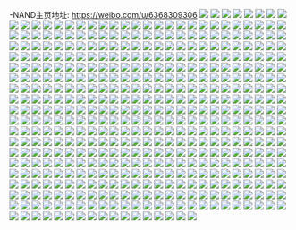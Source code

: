 -NAND主页地址: https://weibo.com/u/6368309306 
![](https://wx4.sinaimg.cn/mw2000/006WYMaegy1h8nb764690j30u01904bf.jpg) 
![](https://wx4.sinaimg.cn/mw2000/006WYMaegy1h8nb8jvizmj30u01jb12k.jpg) 
![](https://wx4.sinaimg.cn/mw2000/006WYMaegy1h6p5mg6416j316o1kwaoi.jpg) 
![](https://wx4.sinaimg.cn/mw2000/006WYMaegy1h5tg1kv1jlj30re0redpl.jpg) 
![](https://wx4.sinaimg.cn/mw2000/006WYMaegy1h422s26afhj320z31he81.jpg) 
![](https://wx4.sinaimg.cn/mw2000/006WYMaegy1h422s5nrx3j322g33o7wi.jpg) 
![](https://wx4.sinaimg.cn/mw2000/006WYMaegy1h422s6pwlhj31zp2zkkjl.jpg) 
![](https://wx4.sinaimg.cn/mw2000/006WYMaegy1h422s2v795j31kh2crx52.jpg) 
![](https://wx4.sinaimg.cn/mw2000/006WYMaegy1h3ro48kby0j30u0140th5.jpg) 
![](https://wx4.sinaimg.cn/mw2000/006WYMaegy1h3ro480cblj30u0140k2j.jpg) 
![](https://wx4.sinaimg.cn/mw2000/006WYMaely1h3pn4yqvqzj32c0340b2c.jpg) 
![](https://wx4.sinaimg.cn/mw2000/006WYMaegy1h3ib7lscskj3340340qv6.jpg) 
![](https://wx4.sinaimg.cn/mw2000/006WYMaegy1h34mfbdtuej31kw16owqh.jpg) 
![](https://wx4.sinaimg.cn/mw2000/006WYMaegy1h34mdvh4ewj32c0340kjn.jpg) 
![](https://wx4.sinaimg.cn/mw2000/006WYMaely1h338lmg98gj32c0340b2a.jpg) 
![](https://wx4.sinaimg.cn/mw2000/006WYMaely1h3390tk16ej33402c04qt.jpg) 
![](https://wx4.sinaimg.cn/mw2000/006WYMaely1h3393y8ivqj32ds1sc1kz.jpg) 
![](https://wx4.sinaimg.cn/mw2000/006WYMaely1h3390wv961j32ye27t1l0.jpg) 
![](https://wx4.sinaimg.cn/mw2000/006WYMaely1h32d4uzp1nj31fr1x0b27.jpg) 
![](https://wx4.sinaimg.cn/mw2000/006WYMaely1h2qvacr05jj323u35s4qq.jpg) 
![](https://wx4.sinaimg.cn/mw2000/006WYMaely1h2qvaf5xcyj32dc35su0x.jpg) 
![](https://wx4.sinaimg.cn/mw2000/006WYMaely1h2qva8zmprj323u35su0z.jpg) 
![](https://wx4.sinaimg.cn/mw2000/006WYMaely1h2qvagxo50j31s035sb29.jpg) 
![](https://wx4.sinaimg.cn/mw2000/006WYMaely1h2qvajck9fj335s1s0kjl.jpg) 
![](https://wx4.sinaimg.cn/mw2000/006WYMaely1h2qvakyugfj31s035se81.jpg) 
![](https://wx4.sinaimg.cn/mw2000/006WYMaely1h2okn4jtnaj30u0140gqt.jpg) 
![](https://wx4.sinaimg.cn/mw2000/006WYMaely1h26s6520naj31kw2dc7wh.jpg) 
![](https://wx4.sinaimg.cn/mw2000/006WYMaely1h26s6bsdhxj31kw2dchdt.jpg) 
![](https://wx4.sinaimg.cn/mw2000/006WYMaely1h26s644g38j31kw2dcb29.jpg) 
![](https://wx4.sinaimg.cn/mw2000/006WYMaely1h26s62tjtgj31kw2dc4qp.jpg) 
![](https://wx4.sinaimg.cn/mw2000/006WYMaely1h26s67230bj32dc35s7wi.jpg) 
![](https://wx4.sinaimg.cn/mw2000/006WYMaely1h26s65jm0oj31kw2dc1kx.jpg) 
![](https://wx4.sinaimg.cn/mw2000/006WYMaely1h26s69goawj31ku2d97wh.jpg) 
![](https://wx4.sinaimg.cn/mw2000/006WYMaely1h26s6aqlaaj31kw2dcb29.jpg) 
![](https://wx4.sinaimg.cn/mw2000/006WYMaely1h26s68j1mij31ku2d94qp.jpg) 
![](https://wx4.sinaimg.cn/mw2000/006WYMaely1h1zox9ahh1j32c033yqv7.jpg) 
![](https://wx4.sinaimg.cn/mw2000/006WYMaely1h1zoxhhyfwj32dc1kw4qq.jpg) 
![](https://wx4.sinaimg.cn/mw2000/006WYMaely1h1zoxel2ctj32dc1kw7wi.jpg) 
![](https://wx4.sinaimg.cn/mw2000/006WYMaely1h1zoxb1rv2j32c033ynpf.jpg) 
![](https://wx4.sinaimg.cn/mw2000/006WYMaely1h1zoxfx47fj31kw2dc7wi.jpg) 
![](https://wx4.sinaimg.cn/mw2000/006WYMaely1h1zox777l1j32c033y1l0.jpg) 
![](https://wx4.sinaimg.cn/mw2000/006WYMaely1h1zoxd0ibtj32c033yqv7.jpg) 
![](https://wx4.sinaimg.cn/mw2000/006WYMaely1h1zoxj27szj32dc1kw4qq.jpg) 
![](https://wx4.sinaimg.cn/mw2000/006WYMaely1h1zoxkwufxj32c033yx6r.jpg) 
![](https://wx4.sinaimg.cn/mw2000/006WYMaely1h1xu6lk0tvj32c01r0x6p.jpg) 
![](https://wx4.sinaimg.cn/mw2000/006WYMaely1h1xu6m8zl8j31zw1zwtu3.jpg) 
![](https://wx4.sinaimg.cn/mw2000/006WYMaely1h1wgy9t1bfj33405xukjp.jpg) 
![](https://wx4.sinaimg.cn/mw2000/006WYMaely1h1wgycdhwqj33402c04qr.jpg) 
![](https://wx4.sinaimg.cn/mw2000/006WYMaely1h1wgy6xhe7j34mo84ub2f.jpg) 
![](https://wx4.sinaimg.cn/mw2000/006WYMaely1h1tg5u9qrcj33402c0hdt.jpg) 
![](https://wx4.sinaimg.cn/mw2000/006WYMaely1h1pk9uzqkxj30u0140dyi.jpg) 
![](https://wx4.sinaimg.cn/mw2000/006WYMaely1h1pjx2z8a5j323u35snpf.jpg) 
![](https://wx4.sinaimg.cn/mw2000/006WYMaely1h1pkcpv9u8j335s47o1kz.jpg) 
![](https://wx4.sinaimg.cn/mw2000/006WYMaely1h1pjx7id5ej30sg2dc1kx.jpg) 
![](https://wx4.sinaimg.cn/mw2000/006WYMaely1h1pjwwhx59j323u35skjm.jpg) 
![](https://wx4.sinaimg.cn/mw2000/006WYMaely1h1pjx6msosj30sg2dc7wh.jpg) 
![](https://wx4.sinaimg.cn/mw2000/006WYMaely1h1pkm9ovxuj30sg2dcqv5.jpg) 
![](https://wx4.sinaimg.cn/mw2000/006WYMaely1h1pjx5jdexj32dc35sqv6.jpg) 
![](https://wx4.sinaimg.cn/mw2000/006WYMaely1h1pkbvqfmnj323u6bkb2c.jpg) 
![](https://wx4.sinaimg.cn/mw2000/006WYMaely1h1pjwuouypj30sg2dcb29.jpg) 
![](https://wx4.sinaimg.cn/mw2000/006WYMaely1h1pjx3tg85j314a0sgh2l.jpg) 
![](https://wx4.sinaimg.cn/mw2000/006WYMaely1h1pko4tmssj337k6yc1l3.jpg) 
![](https://wx4.sinaimg.cn/mw2000/006WYMaely1h1pkhl5e67j323u35sqv7.jpg) 
![](https://wx4.sinaimg.cn/mw2000/006WYMaely1h1pkea79x6j323u35su0y.jpg) 
![](https://wx4.sinaimg.cn/mw2000/006WYMaely1h1pkip3sybj32to8gzkjo.jpg) 
![](https://wx4.sinaimg.cn/mw2000/006WYMaely1h1itbmlsn5j320v20v1kx.jpg) 
![](https://wx4.sinaimg.cn/mw2000/006WYMaely1h1itblob2ej32c02c07wi.jpg) 
![](https://wx4.sinaimg.cn/mw2000/006WYMaely1h1hl1c04dpj32dc35sb2c.jpg) 
![](https://wx4.sinaimg.cn/mw2000/006WYMaely1h1hl0ez4fmj32dc35s4qs.jpg) 
![](https://wx4.sinaimg.cn/mw2000/006WYMaely1h1hkzju2xdj32dc35shdw.jpg) 
![](https://wx4.sinaimg.cn/mw2000/006WYMaely1h1hl28lxyij31kw16odxp.jpg) 
![](https://wx4.sinaimg.cn/mw2000/006WYMaely1h1hkztc0naj32dc35shdu.jpg) 
![](https://wx4.sinaimg.cn/mw2000/006WYMaely1h1hl3a9obgj32dc1kwni1.jpg) 
![](https://wx4.sinaimg.cn/mw2000/006WYMaely1h1d1sho8e2j30n013en21.jpg) 
![](https://wx4.sinaimg.cn/mw2000/006WYMaely1h1aj0g7l23j31u92re1ky.jpg) 
![](https://wx4.sinaimg.cn/mw2000/006WYMaely1h1aj10xl0pj31vn2tgx6q.jpg) 
![](https://wx4.sinaimg.cn/mw2000/006WYMaely1h1aj74c79vj311x1kwx1x.jpg) 
![](https://wx4.sinaimg.cn/mw2000/006WYMaely1h1aj0nl8poj311x1kwasl.jpg) 
![](https://wx4.sinaimg.cn/mw2000/006WYMaely1h1ahj4m6c4j32o03k0x6u.jpg) 
![](https://wx4.sinaimg.cn/mw2000/006WYMaely1h1ahj8vguxj33402c0b2c.jpg) 
![](https://wx4.sinaimg.cn/mw2000/006WYMaely1h1ahj7ol9ej32c0340qv8.jpg) 
![](https://wx4.sinaimg.cn/mw2000/006WYMaely1h1ahj6e31sj32c0340e84.jpg) 
![](https://wx4.sinaimg.cn/mw2000/006WYMaely1h182lr209vj31uu2s9qv6.jpg) 
![](https://wx4.sinaimg.cn/mw2000/006WYMaely1h182k4em7vj31vf2t4kjm.jpg) 
![](https://wx4.sinaimg.cn/mw2000/006WYMaely1h182m4fax4j31w42u6qv6.jpg) 
![](https://wx4.sinaimg.cn/mw2000/006WYMaely1h182je7jksj31w62u9npe.jpg) 
![](https://wx4.sinaimg.cn/mw2000/006WYMaely1h182ioq0swj31u92rdhdt.jpg) 
![](https://wx4.sinaimg.cn/mw2000/006WYMaely1h182j229zmj31vf2t4u0y.jpg) 
![](https://wx4.sinaimg.cn/mw2000/006WYMaely1h182ldi1zpj31v62sr7wj.jpg) 
![](https://wx4.sinaimg.cn/mw2000/006WYMaely1h182ht1aspj31ur2s47wj.jpg) 
![](https://wx4.sinaimg.cn/mw2000/006WYMaely1h182hepctgj31sd2okqv6.jpg) 
![](https://wx4.sinaimg.cn/mw2000/006WYMaely1h182jt7e5xj31tz2qy1kz.jpg) 
![](https://wx4.sinaimg.cn/mw2000/006WYMaely1h182h1iv80j31us2s7kjm.jpg) 
![](https://wx4.sinaimg.cn/mw2000/006WYMaely1h182ik7qunj31v12sjkjn.jpg) 
![](https://wx4.sinaimg.cn/mw2000/006WYMaely1h182hvi5s1j31rh2n8kjl.jpg) 
![](https://wx4.sinaimg.cn/mw2000/006WYMaely1h182i2eviej31v22skqv5.jpg) 
![](https://wx4.sinaimg.cn/mw2000/006WYMaely1h182i4qsa1j31uy2sfe81.jpg) 
![](https://wx4.sinaimg.cn/mw2000/006WYMaely1h13xhut3csj32dc1kw1ky.jpg) 
![](https://wx4.sinaimg.cn/mw2000/006WYMaely1h13xgr7xwdj31kw2dc7wi.jpg) 
![](https://wx4.sinaimg.cn/mw2000/006WYMaely1h13xgoasgsj32dc35su0y.jpg) 
![](https://wx4.sinaimg.cn/mw2000/006WYMaely1h13xglvsuij32dc35s4qr.jpg) 
![](https://wx4.sinaimg.cn/mw2000/006WYMaely1h115vw3q0kj32c0340hdv.jpg) 
![](https://wx4.sinaimg.cn/mw2000/006WYMaely1h115lmldb2j32t423ux6p.jpg) 
![](https://wx4.sinaimg.cn/mw2000/006WYMaely1h115vzwewbj32c0340npg.jpg) 
![](https://wx4.sinaimg.cn/mw2000/006WYMaely1h1177rvxk5j31s035p4qq.jpg) 
![](https://wx4.sinaimg.cn/mw2000/006WYMaely1h116eob11ej31s035qnpe.jpg) 
![](https://wx4.sinaimg.cn/mw2000/006WYMaely1h115ljsrorj31s035se82.jpg) 
![](https://wx4.sinaimg.cn/mw2000/006WYMaely1h116842scgj32dc35se84.jpg) 
![](https://wx4.sinaimg.cn/mw2000/006WYMaely1h116sci2z3j32t423ukjl.jpg) 
![](https://wx4.sinaimg.cn/mw2000/006WYMaely1h1167xn2z4j32dc35s7wi.jpg) 
![](https://wx4.sinaimg.cn/mw2000/006WYMaely1h1167t9v0jj335s23u4qq.jpg) 
![](https://wx4.sinaimg.cn/mw2000/006WYMaely1h0z5qjgqf7j30u0140ap9.jpg) 
![](https://wx4.sinaimg.cn/mw2000/006WYMaely1h0z5qiax0uj31400u0gzx.jpg) 
![](https://wx4.sinaimg.cn/mw2000/006WYMaely1h0rzpfn99ej318v1vahdt.jpg) 
![](https://wx4.sinaimg.cn/mw2000/006WYMaely1h0rzpau2ctj31kw2dce82.jpg) 
![](https://wx4.sinaimg.cn/mw2000/006WYMaely1h0rzpjqos0j31k02c0b2a.jpg) 
![](https://wx4.sinaimg.cn/mw2000/006WYMaely1h0rzotfwu2j31kw2dcb29.jpg) 
![](https://wx4.sinaimg.cn/mw2000/006WYMaely1h0s09q5k8uj30p00v9gu4.jpg) 
![](https://wx4.sinaimg.cn/mw2000/006WYMaely1h0rzoi0m5oj31kw2dcnpe.jpg) 
![](https://wx4.sinaimg.cn/mw2000/006WYMaely1h0rzp7x3icj31ku2d9b2a.jpg) 
![](https://wx4.sinaimg.cn/mw2000/006WYMaely1h0rzpmg87rj31k02c0hdu.jpg) 
![](https://wx4.sinaimg.cn/mw2000/006WYMaely1h0rzped5wej31kw2dchdu.jpg) 
![](https://wx4.sinaimg.cn/mw2000/006WYMaely1h0rzoqluxej31in29z7wj.jpg) 
![](https://wx4.sinaimg.cn/mw2000/006WYMaely1h0s1tfikanj32dc1kwnpe.jpg) 
![](https://wx4.sinaimg.cn/mw2000/006WYMaely1h0s1vtks6lj31ho28ib2a.jpg) 
![](https://wx4.sinaimg.cn/mw2000/006WYMaely1h0rzoeahjuj31i729a7wi.jpg) 
![](https://wx4.sinaimg.cn/mw2000/006WYMaely1h0rzo8el6ej31951vqqv5.jpg) 
![](https://wx4.sinaimg.cn/mw2000/006WYMaely1h0rzp2b2t1j31k02c0hdu.jpg) 
![](https://wx4.sinaimg.cn/mw2000/006WYMaely1h0bse33eknj31bd1o6wwr.jpg) 
![](https://wx4.sinaimg.cn/mw2000/006WYMaely1h0bse4064pj31ap1nbtq7.jpg) 
![](https://wx4.sinaimg.cn/mw2000/006WYMaely1h0bse6hfz5j32c02c0kjm.jpg) 
![](https://wx4.sinaimg.cn/mw2000/006WYMaely1h0bse51ywxj319n1lzne3.jpg) 
![](https://wx4.sinaimg.cn/mw2000/006WYMaely1h08ldq8v83j31kw2dcb29.jpg) 
![](https://wx4.sinaimg.cn/mw2000/006WYMaely1h08ldnjgrpj31kw2dcb29.jpg) 
![](https://wx4.sinaimg.cn/mw2000/006WYMaely1h08ldwpj2hj31kw2dcb29.jpg) 
![](https://wx4.sinaimg.cn/mw2000/006WYMaely1h08ldky72qj31kw2dcb29.jpg) 
![](https://wx4.sinaimg.cn/mw2000/006WYMaely1h08ldz6u4vj32dc1kwkjl.jpg) 
![](https://wx4.sinaimg.cn/mw2000/006WYMaely1h08ldscyqfj31kw2dce81.jpg) 
![](https://wx4.sinaimg.cn/mw2000/006WYMaely1h08ldunn27j31kw2dcb29.jpg) 
![](https://wx4.sinaimg.cn/mw2000/006WYMaely1h08ldiphekj31kw2dcb29.jpg) 
![](https://wx4.sinaimg.cn/mw2000/006WYMaely1h08ldfqnqdj31kw2dcb29.jpg) 
![](https://wx4.sinaimg.cn/mw2000/006WYMaely1h00g9hct2pj31cp1sxe81.jpg) 
![](https://wx4.sinaimg.cn/mw2000/006WYMaely1h00g9ido0sj31jd21te81.jpg) 
![](https://wx4.sinaimg.cn/mw2000/006WYMaely1h00g9jhawfj31cu1t4e81.jpg) 
![](https://wx4.sinaimg.cn/mw2000/006WYMaely1gyukcfvoumj30yn0ynahk.jpg) 
![](https://wx4.sinaimg.cn/mw2000/006WYMaely1gyukcfh8yhj30yn0yn46y.jpg) 
![](https://wx4.sinaimg.cn/mw2000/006WYMaely1gyukf7bd0aj30yo0yo109.jpg) 
![](https://wx4.sinaimg.cn/mw2000/006WYMaely1gyukcgbxjrj30yo0yoqfd.jpg) 
![](https://wx4.sinaimg.cn/mw2000/006WYMaely1gyukf68su5j31dw1dwax8.jpg) 
![](https://wx4.sinaimg.cn/mw2000/006WYMaely1gyukcgs79lj30yn0yngvm.jpg) 
![](https://wx4.sinaimg.cn/mw2000/006WYMaely1gyukcirhj3j30xj0xjtgf.jpg) 
![](https://wx4.sinaimg.cn/mw2000/006WYMaely1gyukcj8ry0j30yn0yngtx.jpg) 
![](https://wx4.sinaimg.cn/mw2000/006WYMaely1gyukci5fujj31gs1gs18r.jpg) 
![](https://wx4.sinaimg.cn/mw2000/006WYMaely1gyukcew0arj30xw0ybgul.jpg) 
![](https://wx4.sinaimg.cn/mw2000/006WYMaely1gyukcktzm6j30yo0yoaj0.jpg) 
![](https://wx4.sinaimg.cn/mw2000/006WYMaely1gyukf7xtm6j30yo0yodng.jpg) 
![](https://wx4.sinaimg.cn/mw2000/006WYMaely1gyukchfk0ej313a13a4dz.jpg) 
![](https://wx4.sinaimg.cn/mw2000/006WYMaely1gyukcjqfvvj30yn0yndn8.jpg) 
![](https://wx4.sinaimg.cn/mw2000/006WYMaely1gyun1h706gj31ag1agngp.jpg) 
![](https://wx4.sinaimg.cn/mw2000/006WYMaely1gyukceelynj30yn0yn7da.jpg) 
![](https://wx4.sinaimg.cn/mw2000/006WYMaely1gyukclakj9j317q17qam0.jpg) 
![](https://wx4.sinaimg.cn/mw2000/006WYMaely1gyukck1o72j30yo0yodmm.jpg) 
![](https://wx4.sinaimg.cn/mw2000/006WYMaely1gysl9n4x2xj32ux257hdt.jpg) 
![](https://wx4.sinaimg.cn/mw2000/006WYMaely1gysl9frbpyj334022onpd.jpg) 
![](https://wx4.sinaimg.cn/mw2000/006WYMaely1gyslj27qrfj33402c0hdu.jpg) 
![](https://wx4.sinaimg.cn/mw2000/006WYMaely1gyslj5mgx8j322o3407wi.jpg) 
![](https://wx4.sinaimg.cn/mw2000/006WYMaely1gyla5qk6qoj33zk5zcu11.jpg) 
![](https://wx4.sinaimg.cn/mw2000/006WYMaely1gymg8ixqdkj31kw16okj9.jpg) 
![](https://wx4.sinaimg.cn/mw2000/006WYMaely1gymfyvcjrkj326837vkjl.jpg) 
![](https://wx4.sinaimg.cn/mw2000/006WYMaely1gyla6ax33rj326838he82.jpg) 
![](https://wx4.sinaimg.cn/mw2000/006WYMaely1gyleu0iqgij31kw16oqn9.jpg) 
![](https://wx4.sinaimg.cn/mw2000/006WYMaely1gyla5o6b4qj326838xnpd.jpg) 
![](https://wx4.sinaimg.cn/mw2000/006WYMaely1gymg9dumnyj3340340u0z.jpg) 
![](https://wx4.sinaimg.cn/mw2000/006WYMaely1gymfx4abx6j32s0230x6p.jpg) 
![](https://wx4.sinaimg.cn/mw2000/006WYMaely1gymfyyg4g9j33404o0npf.jpg) 
![](https://wx4.sinaimg.cn/mw2000/006WYMaely1gyleyhe6djj337k6ydb2d.jpg) 
![](https://wx4.sinaimg.cn/mw2000/006WYMaely1gymg8egbukj33402c0kjm.jpg) 
![](https://wx4.sinaimg.cn/mw2000/006WYMaely1gymfx325o3j30u0280akw.jpg) 
![](https://wx4.sinaimg.cn/mw2000/006WYMaely1gymg8nwtitj320850a7wj.jpg) 
![](https://wx4.sinaimg.cn/mw2000/006WYMaely1gymg92xgyyj335s23uhdu.jpg) 
![](https://wx4.sinaimg.cn/mw2000/006WYMaely1gymg8yexgej32082iax6p.jpg) 
![](https://wx4.sinaimg.cn/mw2000/006WYMaely1gyeu9fy4tmj33402c0npe.jpg) 
![](https://wx4.sinaimg.cn/mw2000/006WYMaegy1gy2mj543b3j32c03407wk.jpg) 
![](https://wx4.sinaimg.cn/mw2000/006WYMaegy1gy2mj1keiuj30q00yo155.jpg) 
![](https://wx4.sinaimg.cn/mw2000/006WYMaegy1gy2mj7zbr5j30q00ymdq7.jpg) 
![](https://wx4.sinaimg.cn/mw2000/006WYMaegy1gy2mjbq5fvj30yo0pz4a6.jpg) 
![](https://wx4.sinaimg.cn/mw2000/006WYMaegy1gy2nftqacpj30q00ymguu.jpg) 
![](https://wx4.sinaimg.cn/mw2000/006WYMaegy1gy2mj6tcrzj30q00yo7cx.jpg) 
![](https://wx4.sinaimg.cn/mw2000/006WYMaegy1gy2mj5r2yvj30q00yownh.jpg) 
![](https://wx4.sinaimg.cn/mw2000/006WYMaegy1gy2mj7dpo6j30q00yoqby.jpg) 
![](https://wx4.sinaimg.cn/mw2000/006WYMaegy1gy2mj9csbzj30yo0q0drt.jpg) 
![](https://wx4.sinaimg.cn/mw2000/006WYMaegy1gy2mj6av05j30q00yonba.jpg) 
![](https://wx4.sinaimg.cn/mw2000/006WYMaegy1gy2mjb6wxvj31sc2ds7wi.jpg) 
![](https://wx4.sinaimg.cn/mw2000/006WYMaegy1gy2n3pcbhlj31zo2nkkjn.jpg) 
![](https://wx4.sinaimg.cn/mw2000/006WYMaely1gy9ovsvneej30q00yodsy.jpg) 
![](https://wx4.sinaimg.cn/mw2000/006WYMaegy1gy2nflmk70j33402c0npe.jpg) 
![](https://wx4.sinaimg.cn/mw2000/006WYMaely1gxqesb00x3j32c02c0b2a.jpg) 
![](https://wx4.sinaimg.cn/mw2000/006WYMaely1gxou8qw6fnj30u00k00yn.jpg) 
![](https://wx4.sinaimg.cn/mw2000/006WYMaely1gxou8r8ly8j30u00k07ac.jpg) 
![](https://wx4.sinaimg.cn/mw2000/006WYMaely1gxou8rrdouj30u00k0q90.jpg) 
![](https://wx4.sinaimg.cn/mw2000/006WYMaely1gxou8s4e0tj30u00k0grr.jpg) 
![](https://wx4.sinaimg.cn/mw2000/006WYMaely1gxou8sw630j30u00k00y1.jpg) 
![](https://wx4.sinaimg.cn/mw2000/006WYMaely1gxou8sj3qoj30u00k0432.jpg) 
![](https://wx4.sinaimg.cn/mw2000/006WYMaely1gxouae71u5j30u00k0wj2.jpg) 
![](https://wx4.sinaimg.cn/mw2000/006WYMaely1gxouaylfv6j30u00k043e.jpg) 
![](https://wx4.sinaimg.cn/mw2000/006WYMaely1gxiyfd8g7dj31w01w0u0x.jpg) 
![](https://wx4.sinaimg.cn/mw2000/006WYMaely1gxiyfe0zzij31w01w0qv5.jpg) 
![](https://wx4.sinaimg.cn/mw2000/006WYMaely1gx9vha3qkcj31sa1sae81.jpg) 
![](https://wx4.sinaimg.cn/mw2000/006WYMaely1gx9u0c70r3j31sc1sc1kx.jpg) 
![](https://wx4.sinaimg.cn/mw2000/006WYMaely1gx9tzqujxlj31sc1schdt.jpg) 
![](https://wx4.sinaimg.cn/mw2000/006WYMaely1gx9va28m3wj30q00yodrn.jpg) 
![](https://wx4.sinaimg.cn/mw2000/006WYMaely1gx9va3h3tgj32c03401ky.jpg) 
![](https://wx4.sinaimg.cn/mw2000/006WYMaely1gx9va2oflzj30q00yo7f7.jpg) 
![](https://wx4.sinaimg.cn/mw2000/006WYMaely1gx9trl4yhnj31sc1sc1kx.jpg) 
![](https://wx4.sinaimg.cn/mw2000/006WYMaely1gx9vhtt9l1j30yo0yowlu.jpg) 
![](https://wx4.sinaimg.cn/mw2000/006WYMaely1gx9vms4aksj30yo0yo48e.jpg) 
![](https://wx4.sinaimg.cn/mw2000/006WYMaely1gx9trk2qqjj32c02c0e81.jpg) 
![](https://wx4.sinaimg.cn/mw2000/006WYMaely1gwot8a79e3j30u00u0n34.jpg) 
![](https://wx4.sinaimg.cn/mw2000/006WYMaely1gwot8ahgcej30u00u00yz.jpg) 
![](https://wx4.sinaimg.cn/mw2000/006WYMaely1gwot89tpf6j30u00u0dmm.jpg) 
![](https://wx4.sinaimg.cn/mw2000/006WYMaely1gwot8ax0nvj30u00u00z4.jpg) 
![](https://wx4.sinaimg.cn/mw2000/006WYMaely1gw4dc1c009j32c0340u0z.jpg) 
![](https://wx4.sinaimg.cn/mw2000/006WYMaely1gw4dh8s86uj30yo0yoh83.jpg) 
![](https://wx4.sinaimg.cn/mw2000/006WYMaely1gw4dc3et1sj32c03417wj.jpg) 
![](https://wx4.sinaimg.cn/mw2000/006WYMaely1gw4dbqxc9uj30yo0q0ain.jpg) 
![](https://wx4.sinaimg.cn/mw2000/006WYMaely1gw4dbzbh4mj33342bc7wi.jpg) 
![](https://wx4.sinaimg.cn/mw2000/006WYMaely1gw4dbsz1f8j33342bcb2a.jpg) 
![](https://wx4.sinaimg.cn/mw2000/006WYMaely1gw4dbxw0coj33342bce86.jpg) 
![](https://wx4.sinaimg.cn/mw2000/006WYMaely1gw4dc3w0saj30yo0q07ez.jpg) 
![](https://wx4.sinaimg.cn/mw2000/006WYMaely1gw4dbqiip9j30yo0q0ak8.jpg) 
![](https://wx4.sinaimg.cn/mw2000/006WYMaely1gw4de1rie7j33342bcb2e.jpg) 
![](https://wx4.sinaimg.cn/mw2000/006WYMaely1gvzq2hltn6j316p16pgxi.jpg) 
![](https://wx4.sinaimg.cn/mw2000/006WYMaely1gvzq2wxvc0j32c02c04qp.jpg) 
![](https://wx4.sinaimg.cn/mw2000/006WYMaely1gvzq2y0irbj325x25x7wh.jpg) 
![](https://wx4.sinaimg.cn/mw2000/006WYMaely1gvzq2ud48fj32c02c0b2a.jpg) 
![](https://wx4.sinaimg.cn/mw2000/006WYMaely1gvzq2z0tqlj32c02c07wh.jpg) 
![](https://wx4.sinaimg.cn/mw2000/006WYMaely1gvzq2rt8x3j32c02c0e85.jpg) 
![](https://wx4.sinaimg.cn/mw2000/006WYMaely1gvzq2gtrwbj32c02c0qt6.jpg) 
![](https://wx4.sinaimg.cn/mw2000/006WYMaely1gvzq30n1nlj32c02c0x6p.jpg) 
![](https://wx4.sinaimg.cn/mw2000/006WYMaely1gvzq393ecfj32c02c0b29.jpg) 
![](https://wx4.sinaimg.cn/mw2000/006WYMaely1gvzq2vrf25j32c02c01iz.jpg) 
![](https://wx4.sinaimg.cn/mw2000/006WYMaely1gvzq331ccrj32c02c0npe.jpg) 
![](https://wx4.sinaimg.cn/mw2000/006WYMaely1gvzq36ux8sj32c02c01ky.jpg) 
![](https://wx4.sinaimg.cn/mw2000/006WYMaely1gvzq2ih4gzj32c02c04qp.jpg) 
![](https://wx4.sinaimg.cn/mw2000/006WYMaely1gvzq34u7ixj32c03404qq.jpg) 
![](https://wx4.sinaimg.cn/mw2000/006WYMaely1gvzq2mky7pj32c02c01l0.jpg) 
![](https://wx4.sinaimg.cn/mw2000/006WYMaely1gvzq2jpekbj32c02c0npd.jpg) 
![](https://wx4.sinaimg.cn/mw2000/006WYMaely1gvxg3p699rj3255255kjl.jpg) 
![](https://wx4.sinaimg.cn/mw2000/006WYMaely1gvx5efp0fmj32c02c04qq.jpg) 
![](https://wx4.sinaimg.cn/mw2000/006WYMaely1gvx5dxdq0fj345h2weqv5.jpg) 
![](https://wx4.sinaimg.cn/mw2000/006WYMaely1gvx5ecsiy5j32ds1sc7wi.jpg) 
![](https://wx4.sinaimg.cn/mw2000/006WYMaely1gvx5e1sy1gj33402c0u0x.jpg) 
![](https://wx4.sinaimg.cn/mw2000/006WYMaely1gvx5e6aavij32yo1o04qq.jpg) 
![](https://wx4.sinaimg.cn/mw2000/006WYMaely1gvuq549y31j322o33znpe.jpg) 
![](https://wx4.sinaimg.cn/mw2000/006WYMaely1gvuq54wfcuj311i0p0apl.jpg) 
![](https://wx4.sinaimg.cn/mw2000/006WYMaely1gvuq4wo1j0j322o340hdu.jpg) 
![](https://wx4.sinaimg.cn/mw2000/006WYMaely1gvuq5210vxj334022mu0x.jpg) 
![](https://wx4.sinaimg.cn/mw2000/006WYMaely1gvuq4xrpo4j320x31enpd.jpg) 
![](https://wx4.sinaimg.cn/mw2000/006WYMaely1gvuq55x62pj334022ou0x.jpg) 
![](https://wx4.sinaimg.cn/mw2000/006WYMaely1gvuq4v26x7j322r345npd.jpg) 
![](https://wx4.sinaimg.cn/mw2000/006WYMaely1gvuq50suggj334022o1ky.jpg) 
![](https://wx4.sinaimg.cn/mw2000/006WYMaely1gvuq4z0tvyj323835n4qq.jpg) 
![](https://wx4.sinaimg.cn/mw2000/006WYMaely1gvmzfsrst1j62c02c0npe02.jpg) 
![](https://wx4.sinaimg.cn/mw2000/006WYMaely1gvmzngmlzdj629x29xnpe02.jpg) 
![](https://wx4.sinaimg.cn/mw2000/006WYMaely1gvmzfued3uj62c02c0u0x02.jpg) 
![](https://wx4.sinaimg.cn/mw2000/006WYMaely1gv2dcwcdk8j33402c0u0x.jpg) 
![](https://wx4.sinaimg.cn/mw2000/006WYMaely1gv12nolv6tj61ot3034qp02.jpg) 
![](https://wx4.sinaimg.cn/mw2000/006WYMaely1gv12newfixj62wn5qmhdw02.jpg) 
![](https://wx4.sinaimg.cn/mw2000/006WYMaely1gv12aa974gj61s035s1jy02.jpg) 
![](https://wx4.sinaimg.cn/mw2000/006WYMaely1gv12jlye7ij61en2i1hdt02.jpg) 
![](https://wx4.sinaimg.cn/mw2000/006WYMaely1gv12o4u5gej62wm6ag4qr02.jpg) 
![](https://wx4.sinaimg.cn/mw2000/006WYMaely1gv12j0o6tfj618f26znkt02.jpg) 
![](https://wx4.sinaimg.cn/mw2000/006WYMaely1gv1255bcqrj62t763se8402.jpg) 
![](https://wx4.sinaimg.cn/mw2000/006WYMaely1gv12ivpdyfj63404864qs02.jpg) 
![](https://wx4.sinaimg.cn/mw2000/006WYMaely1gv12nkljs6j61p530p4qp02.jpg) 
![](https://wx4.sinaimg.cn/mw2000/006WYMaely1gv12mdv3ryj61og2zhkjl02.jpg) 
![](https://wx4.sinaimg.cn/mw2000/006WYMaely1gv12m3a05aj61jq2r2hdt02.jpg) 
![](https://wx4.sinaimg.cn/mw2000/006WYMaely1gv124983eqj61kj2shb2902.jpg) 
![](https://wx4.sinaimg.cn/mw2000/006WYMaely1gv12mklstwj61nw2yh7wh02.jpg) 
![](https://wx4.sinaimg.cn/mw2000/006WYMaely1gv12n1mbb3j61le2u1nmx02.jpg) 
![](https://wx4.sinaimg.cn/mw2000/006WYMaely1gv12mvd8jxj61g02l71kx02.jpg) 
![](https://wx4.sinaimg.cn/mw2000/006WYMaely1gv12l20lcvj63vp2wshdw02.jpg) 
![](https://wx4.sinaimg.cn/mw2000/006WYMaely1gv12lqbagsj6487365x6r02.jpg) 
![](https://wx4.sinaimg.cn/mw2000/006WYMaely1guwsyw464uj62c02c0nmh02.jpg) 
![](https://wx4.sinaimg.cn/mw2000/006WYMaely1guwsygqye2j631a4lvnpe02.jpg) 
![](https://wx4.sinaimg.cn/mw2000/006WYMaely1guwsynuso6j33404o0e84.jpg) 
![](https://wx4.sinaimg.cn/mw2000/006WYMaely1guwqy73svjj63402c07wj02.jpg) 
![](https://wx4.sinaimg.cn/mw2000/006WYMaely1guwqwz9pgxj62c02c0e8102.jpg) 
![](https://wx4.sinaimg.cn/mw2000/006WYMaely1guwqyb83dxj32c0340qv6.jpg) 
![](https://wx4.sinaimg.cn/mw2000/006WYMaely1guwqxk2id0j61gi2lch7e02.jpg) 
![](https://wx4.sinaimg.cn/mw2000/006WYMaely1guwqxib02yj63402c0hdu02.jpg) 
![](https://wx4.sinaimg.cn/mw2000/006WYMaely1guwqy1eojbj61sc2ds1ju02.jpg) 
![](https://wx4.sinaimg.cn/mw2000/006WYMaely1gujywnsfbjj62c02c0e8302.jpg) 
![](https://wx4.sinaimg.cn/mw2000/006WYMaely1h0u9gxw63vj322n340u0y.jpg) 
![](https://wx4.sinaimg.cn/mw2000/006WYMaely1h0u9h1lr5tj311x1kwtm1.jpg) 
![](https://wx4.sinaimg.cn/mw2000/006WYMaely1h0u9h0xamtj322n340hdu.jpg) 
![](https://wx4.sinaimg.cn/mw2000/006WYMaely1gues5m9f9aj60u0140tka02.jpg) 
![](https://wx4.sinaimg.cn/mw2000/006WYMaely1gtjy0pasd4j61wt2jrnpd02.jpg) 
![](https://wx4.sinaimg.cn/mw2000/006WYMaely1gtjzbqgcb0j61p729m4qp02.jpg) 
![](https://wx4.sinaimg.cn/mw2000/006WYMaely1gtjy0nfv9ej61v92hokjl02.jpg) 
![](https://wx4.sinaimg.cn/mw2000/006WYMaely1gtjzvmse0zj635s35sx6r02.jpg) 
![](https://wx4.sinaimg.cn/mw2000/006WYMaely1gtjzg3um6pj61up2gxu0x02.jpg) 
![](https://wx4.sinaimg.cn/mw2000/006WYMaely1gtk0x8s2b7j635s35skjn02.jpg) 
![](https://wx4.sinaimg.cn/mw2000/006WYMaely1gtk0sv974wj61s82dnqv502.jpg) 
![](https://wx4.sinaimg.cn/mw2000/006WYMaely1gtjy0qyuarj61us2h21ky02.jpg) 
![](https://wx4.sinaimg.cn/mw2000/006WYMaely1gtk11a2l5pj61uh2gnkjl02.jpg) 
![](https://wx4.sinaimg.cn/mw2000/006WYMaely1gtk14srtr0j61tt2fqe8102.jpg) 
![](https://wx4.sinaimg.cn/mw2000/006WYMaely1gtk14u15exj61tn2fjqv502.jpg) 
![](https://wx4.sinaimg.cn/mw2000/006WYMaely1gt1858yc6hj31sc1sc17s.jpg) 
![](https://wx4.sinaimg.cn/mw2000/006WYMaely1gt1854uac2j61sa1sa1kx02.jpg) 
![](https://wx4.sinaimg.cn/mw2000/006WYMaely1gt185akdxfj61sc2ds4qp02.jpg) 
![](https://wx4.sinaimg.cn/mw2000/006WYMaely1gsb73ttythj33402c0dz2.jpg) 
![](https://wx4.sinaimg.cn/mw2000/006WYMaely1gs5agq2jrsj32c03401by.jpg) 
![](https://wx4.sinaimg.cn/mw2000/006WYMaegy1gs3z1mx4grj32ds1sch9m.jpg) 
![](https://wx4.sinaimg.cn/mw2000/006WYMaegy1gs3z1yyfxwj33402c0e81.jpg) 
![](https://wx4.sinaimg.cn/mw2000/006WYMaegy1gs3z22fyp6j62c0340qv502.jpg) 
![](https://wx4.sinaimg.cn/mw2000/006WYMaegy1gs3z1r1wvlj32c0340x6q.jpg) 
![](https://wx4.sinaimg.cn/mw2000/006WYMaegy1gs3z1vu7unj32c02c0npe.jpg) 
![](https://wx4.sinaimg.cn/mw2000/006WYMaegy1gs3ys5amtsj30pr0yc1kx.jpg) 
![](https://wx4.sinaimg.cn/mw2000/006WYMaegy1gs3ys4f4huj30qm0zi4qp.jpg) 
![](https://wx4.sinaimg.cn/mw2000/006WYMaegy1gs3ys6uelmj30po0y81kx.jpg) 
![](https://wx4.sinaimg.cn/mw2000/006WYMaegy1gs3ys3lyx9j30pk0y34qp.jpg) 
![](https://wx4.sinaimg.cn/mw2000/006WYMaegy1gs2w5v6j2gj31xg2kmaky.jpg) 
![](https://wx4.sinaimg.cn/mw2000/006WYMaegy1gs2w5wlq9uj32c02c0e81.jpg) 
![](https://wx4.sinaimg.cn/mw2000/006WYMaegy1gs2w5ytuj9j33402c07wi.jpg) 
![](https://wx4.sinaimg.cn/mw2000/006WYMaegy1gs2w60yuo6j31zw2nv7gn.jpg) 
![](https://wx4.sinaimg.cn/mw2000/006WYMaegy1gs0ntengs9j329f30kb2b.jpg) 
![](https://wx4.sinaimg.cn/mw2000/006WYMaegy1gs0ntngzxcj325r2vm4qt.jpg) 
![](https://wx4.sinaimg.cn/mw2000/006WYMaegy1gs0ntqc6wsj620i2oob2902.jpg) 
![](https://wx4.sinaimg.cn/mw2000/006WYMaegy1gry4joddsuj32a32a31ky.jpg) 
![](https://wx4.sinaimg.cn/mw2000/006WYMaegy1gry3ndt9vgj32c02c01kz.jpg) 
![](https://wx4.sinaimg.cn/mw2000/006WYMaegy1gry3nqocxxj33s03s0kjp.jpg) 
![](https://wx4.sinaimg.cn/mw2000/006WYMaegy1gry3nt1s1xj33s03s07wk.jpg) 
![](https://wx4.sinaimg.cn/mw2000/006WYMaegy1grwdmkqwb4j33402c0npe.jpg) 
![](https://wx4.sinaimg.cn/mw2000/006WYMaely1grvnnngp6bj30n016ktgd.jpg) 
![](https://wx4.sinaimg.cn/mw2000/006WYMaely1grvnq3k289j31kw2554qp.jpg) 
![](https://wx4.sinaimg.cn/mw2000/006WYMaely1grvnq4w5luj325j37i1ky.jpg) 
![](https://wx4.sinaimg.cn/mw2000/006WYMaely1grvnq5w33pj322y1au4f9.jpg) 
![](https://wx4.sinaimg.cn/mw2000/006WYMaely1grrum89ygkj31ta2irqv5.jpg) 
![](https://wx4.sinaimg.cn/mw2000/006WYMaely1grrfxvqmn8j31u32mzu0x.jpg) 
![](https://wx4.sinaimg.cn/mw2000/006WYMaely1grrfy58v7wj32hq1vg4km.jpg) 
![](https://wx4.sinaimg.cn/mw2000/006WYMaely1grrfy3dhilj31tm2ltnpd.jpg) 
![](https://wx4.sinaimg.cn/mw2000/006WYMaely1grrfxwu9w5j32j91tzqv5.jpg) 
![](https://wx4.sinaimg.cn/mw2000/006WYMaely1grrfy29ouhj31t02fhu0x.jpg) 
![](https://wx4.sinaimg.cn/mw2000/006WYMaely1grrh3wzgimj32mf1unh9s.jpg) 
![](https://wx4.sinaimg.cn/mw2000/006WYMaely1grrh2zeb2hj32jp1tqu0x.jpg) 
![](https://wx4.sinaimg.cn/mw2000/006WYMaely1grrfxu9qvlj32nz1uykjl.jpg) 
![](https://wx4.sinaimg.cn/mw2000/006WYMaely1grrfy4gcwqj31u62ttqv5.jpg) 
![](https://wx4.sinaimg.cn/mw2000/006WYMaely1grrgxn62ypj31u72erqv5.jpg) 
![](https://wx4.sinaimg.cn/mw2000/006WYMaely1grrh119jsyj32e01qgb29.jpg) 
![](https://wx4.sinaimg.cn/mw2000/006WYMaely1grrfxxzcwsj31ub2iqkjl.jpg) 
![](https://wx4.sinaimg.cn/mw2000/006WYMaely1grrfxz0m2rj31uc2hgx6p.jpg) 
![](https://wx4.sinaimg.cn/mw2000/006WYMaely1grrfxt6bszj31tp2fmnpd.jpg) 
![](https://wx4.sinaimg.cn/mw2000/006WYMaely1grrfy650mfj32fn1ucb29.jpg) 
![](https://wx4.sinaimg.cn/mw2000/006WYMaely1grrg8nsclrj31th2ewu0x.jpg) 
![](https://wx4.sinaimg.cn/mw2000/006WYMaely1grrg8mbz95j31sx2ekkjl.jpg) 
![](https://wx4.sinaimg.cn/mw2000/006WYMaely1grp2gmmvg6j32yz1zfx6p.jpg) 
![](https://wx4.sinaimg.cn/mw2000/006WYMaely1grp2gjt23qj30hj0n9whc.jpg) 
![](https://wx4.sinaimg.cn/mw2000/006WYMaely1grp2go917uj32te1vpu0x.jpg) 
![](https://wx4.sinaimg.cn/mw2000/006WYMaely1grp2goqymwj31na1nadtm.jpg) 
![](https://wx4.sinaimg.cn/mw2000/006WYMaely1grp2gkva29j32f61rxe81.jpg) 
![](https://wx4.sinaimg.cn/mw2000/006WYMaely1grp2gr1msmj32hb1uz7rc.jpg) 
![](https://wx4.sinaimg.cn/mw2000/006WYMaely1grp2gsj2l4j32jh1wme2y.jpg) 
![](https://wx4.sinaimg.cn/mw2000/006WYMaely1grp2gxgto7j32c02c04qp.jpg) 
![](https://wx4.sinaimg.cn/mw2000/006WYMaely1grp2gug4rrj32l91xy7q7.jpg) 
![](https://wx4.sinaimg.cn/mw2000/006WYMaely1grol6xlnf1j32hk1nj7wk.jpg) 
![](https://wx4.sinaimg.cn/mw2000/006WYMaely1grol73vdfgj32ef1lmhdt.jpg) 
![](https://wx4.sinaimg.cn/mw2000/006WYMaely1grol73aqtpj30zk0np43x.jpg) 
![](https://wx4.sinaimg.cn/mw2000/006WYMaely1grol6t25x4j334022ou0x.jpg) 
![](https://wx4.sinaimg.cn/mw2000/006WYMaely1grol6pmr8kj34mo99cb2g.jpg) 
![](https://wx4.sinaimg.cn/mw2000/006WYMaely1grol6sa4ooj334022o4qq.jpg) 
![](https://wx4.sinaimg.cn/mw2000/006WYMaely1groq10fdwqj33344moqv6.jpg) 
![](https://wx4.sinaimg.cn/mw2000/006WYMaely1grol6nkn1lj334022ob29.jpg) 
![](https://wx4.sinaimg.cn/mw2000/006WYMaely1grol6r5qx4j334022oe81.jpg) 
![](https://wx4.sinaimg.cn/mw2000/006WYMaely1grol8s1wu6j31ui3407wk.jpg) 
![](https://wx4.sinaimg.cn/mw2000/006WYMaely1groq0pmns6j334022onpd.jpg) 
![](https://wx4.sinaimg.cn/mw2000/006WYMaely1grol6mwo63j334023ub29.jpg) 
![](https://wx4.sinaimg.cn/mw2000/006WYMaely1grol722uo0j33344mob2c.jpg) 
![](https://wx4.sinaimg.cn/mw2000/006WYMaely1grol6hlsvkj34802tcb29.jpg) 
![](https://wx4.sinaimg.cn/mw2000/006WYMaely1grol6m0ym9j334022o1kx.jpg) 
![](https://wx4.sinaimg.cn/mw2000/006WYMaely1grol6u3tvdj334045c1kz.jpg) 
![](https://wx4.sinaimg.cn/mw2000/006WYMaely1grol6v5vroj634045ce8202.jpg) 
![](https://wx4.sinaimg.cn/mw2000/006WYMaely1grol8txvdlj32ws1xy4qq.jpg) 
![](https://wx4.sinaimg.cn/mw2000/006WYMaely1grmrrjqg3fj33401r0ayo.jpg) 
![](https://wx4.sinaimg.cn/mw2000/006WYMaely1grlaz55nwgj33402c0nn6.jpg) 
![](https://wx4.sinaimg.cn/mw2000/006WYMaely1grlaz8paxhj33402c07ts.jpg) 
![](https://wx4.sinaimg.cn/mw2000/006WYMaely1grlaz4ljnaj323u35s7wh.jpg) 
![](https://wx4.sinaimg.cn/mw2000/006WYMaely1grlaz7c3k8j629g1p37wh02.jpg) 
![](https://wx4.sinaimg.cn/mw2000/006WYMaely1grlazai7skj323d1kj1kx.jpg) 
![](https://wx4.sinaimg.cn/mw2000/006WYMaely1grl5445lw2j335s2dckjl.jpg) 
![](https://wx4.sinaimg.cn/mw2000/006WYMaely1grl4yqa92zj326839cb2a.jpg) 
![](https://wx4.sinaimg.cn/mw2000/006WYMaely1grl4ysismoj326839ce82.jpg) 
![](https://wx4.sinaimg.cn/mw2000/006WYMaely1grl53jjf8kj31ls2eox6p.jpg) 
![](https://wx4.sinaimg.cn/mw2000/006WYMaely1grcyvdkvx3j31ku12onic.jpg) 
![](https://wx4.sinaimg.cn/mw2000/006WYMaely1grcyveuly3j32ia1o7b2a.jpg) 
![](https://wx4.sinaimg.cn/mw2000/006WYMaely1grcyvcvwa5j32ne1rlhdu.jpg) 
![](https://wx4.sinaimg.cn/mw2000/006WYMaely1grcyw3ftwnj322o340hdu.jpg) 
![](https://wx4.sinaimg.cn/mw2000/006WYMaely1grcyw23yuqj634022hhdt02.jpg) 
![](https://wx4.sinaimg.cn/mw2000/006WYMaely1grcyyk187nj322o3407wi.jpg) 
![](https://wx4.sinaimg.cn/mw2000/006WYMaely1grcyykzftdj331h20zkjl.jpg) 
![](https://wx4.sinaimg.cn/mw2000/006WYMaely1grcyymsucqj32av1j9kjl.jpg) 
![](https://wx4.sinaimg.cn/mw2000/006WYMaely1grcyyo70xvj32vm1x34qq.jpg) 
![](https://wx4.sinaimg.cn/mw2000/006WYMaely1grcyxcavooj322o35ae82.jpg) 
![](https://wx4.sinaimg.cn/mw2000/006WYMaely1grcyypmne3j322o34ae82.jpg) 
![](https://wx4.sinaimg.cn/mw2000/006WYMaely1grcyyw44mdj33w92lihdv.jpg) 
![](https://wx4.sinaimg.cn/mw2000/006WYMaely1grcyytpx3ej328034b4qq.jpg) 
![](https://wx4.sinaimg.cn/mw2000/006WYMaely1grcyys9dqsj322o33ue82.jpg) 
![](https://wx4.sinaimg.cn/mw2000/006WYMaely1grcyz0o4uuj334061rx6t.jpg) 
![](https://wx4.sinaimg.cn/mw2000/006WYMaely1grcyyxgkw9j33q92hi1ky.jpg) 
![](https://wx4.sinaimg.cn/mw2000/006WYMaely1grcyz6wimxj34mo9ylqvg.jpg) 
![](https://wx4.sinaimg.cn/mw2000/006WYMaely1grcyz2ghacj31kw16o4qp.jpg) 
![](https://wx4.sinaimg.cn/mw2000/006WYMaely1grao32bhzkj33406xke85.jpg) 
![](https://wx4.sinaimg.cn/mw2000/006WYMaely1grao34d1gaj33406ub4qs.jpg) 
![](https://wx4.sinaimg.cn/mw2000/006WYMaely1grao3mp41oj33406ob7wm.jpg) 
![](https://wx4.sinaimg.cn/mw2000/006WYMaely1grao2zxabhj3340647nph.jpg) 
![](https://wx4.sinaimg.cn/mw2000/006WYMaely1grao39sj0vj34mo84uu12.jpg) 
![](https://wx4.sinaimg.cn/mw2000/006WYMaely1grao3cmu10j334060tnpj.jpg) 
![](https://wx4.sinaimg.cn/mw2000/006WYMaely1grao372yvfj3340700u10.jpg) 
![](https://wx4.sinaimg.cn/mw2000/006WYMaely1grao3ipve3j33408zoqvb.jpg) 
![](https://wx4.sinaimg.cn/mw2000/006WYMaely1grao3ezgb0j33406lxnpg.jpg) 
![](https://wx4.sinaimg.cn/mw2000/006WYMaely1gr6646i4hlj31v82wx7wi.jpg) 
![](https://wx4.sinaimg.cn/mw2000/006WYMaely1gr6645u9pzj31g21nfnpd.jpg) 
![](https://wx4.sinaimg.cn/mw2000/006WYMaely1gr6649ew0pj3224340e82.jpg) 
![](https://wx4.sinaimg.cn/mw2000/006WYMaely1gr6648ddjsj320x2yg7wj.jpg) 
![](https://wx4.sinaimg.cn/mw2000/006WYMaely1gr66478zhpj61jm29p7wi02.jpg) 
![](https://wx4.sinaimg.cn/mw2000/006WYMaely1gr664a718rj31mo28tqv5.jpg) 
![](https://wx4.sinaimg.cn/mw2000/006WYMaely1gr1yp73d4fj32c02c0qv5.jpg) 
![](https://wx4.sinaimg.cn/mw2000/006WYMaely1gr1yp5mcjnj32c02c01kx.jpg) 
![](https://wx4.sinaimg.cn/mw2000/006WYMaely1gr1yp9c0s8j31zh1zhb29.jpg) 
![](https://wx4.sinaimg.cn/mw2000/006WYMaely1gr1ypcavtoj32c02c0e83.jpg) 
![](https://wx4.sinaimg.cn/mw2000/006WYMaely1gr1ypb0xsrj32c03401ky.jpg) 
![](https://wx4.sinaimg.cn/mw2000/006WYMaely1gr1ypel0vqj32c02c0nbs.jpg) 
![](https://wx4.sinaimg.cn/mw2000/006WYMaely1gr1yphgp2bj32c02c0wxe.jpg) 
![](https://wx4.sinaimg.cn/mw2000/006WYMaely1gr1ypfuxs6j32c02c0kjl.jpg) 
![](https://wx4.sinaimg.cn/mw2000/006WYMaely1gr1ypis0ezj32c02c04qp.jpg) 
![](https://wx4.sinaimg.cn/mw2000/006WYMaely1gqljsw1hdfj31sv1svtp8.jpg) 
![](https://wx4.sinaimg.cn/mw2000/006WYMaely1gqljo6cig5j31ut1utnia.jpg) 
![](https://wx4.sinaimg.cn/mw2000/006WYMaely1gqljnpq48cj31uv1uvaun.jpg) 
![](https://wx4.sinaimg.cn/mw2000/006WYMaely1gqljo3gfshj31ei1eiaky.jpg) 
![](https://wx4.sinaimg.cn/mw2000/006WYMaely1gqljo1apdyj31v91v94gt.jpg) 
![](https://wx4.sinaimg.cn/mw2000/006WYMaely1gqljntxq7cj31uj1ujkba.jpg) 
![](https://wx4.sinaimg.cn/mw2000/006WYMaely1gqljnyn5s1j31ri1riqlk.jpg) 
![](https://wx4.sinaimg.cn/mw2000/006WYMaely1gqljo7qmdoj31r71r7neo.jpg) 
![](https://wx4.sinaimg.cn/mw2000/006WYMaely1gqljo2osowj31sb1sbdx9.jpg) 
![](https://wx4.sinaimg.cn/mw2000/006WYMaely1gqljnr9cmmj31tm1tm7l9.jpg) 
![](https://wx4.sinaimg.cn/mw2000/006WYMaely1gqnkr12d9pj31os1osk6w.jpg) 
![](https://wx4.sinaimg.cn/mw2000/006WYMaely1gqh81b1x1gj32c02c0n4z.jpg) 
![](https://wx4.sinaimg.cn/mw2000/006WYMaely1gqh81c3hmuj32c02c046a.jpg) 
![](https://wx4.sinaimg.cn/mw2000/006WYMaely1gqh831i38jj32c02c01kx.jpg) 
![](https://wx4.sinaimg.cn/mw2000/006WYMaely1gqh81a7u08j327t4rwhdw.jpg) 
![](https://wx4.sinaimg.cn/mw2000/006WYMaely1gqh81dnhr2j32c02c0hdt.jpg) 
![](https://wx4.sinaimg.cn/mw2000/006WYMaely1gqh834ia12j327t4zlx6r.jpg) 
![](https://wx4.sinaimg.cn/mw2000/006WYMaely1gq7zh9p3dtj31og1ogkjl.jpg) 
![](https://wx4.sinaimg.cn/mw2000/006WYMaely1gq7zhczxyuj31og1ogqv5.jpg) 
![](https://wx4.sinaimg.cn/mw2000/006WYMaely1gq7zhhex9fj31og1ogkjl.jpg) 
![](https://wx4.sinaimg.cn/mw2000/006WYMaely1gq7zhespe8j31og1ognpd.jpg) 
![](https://wx4.sinaimg.cn/mw2000/006WYMaely1gq7zhii0jdj31og1ogkjl.jpg) 
![](https://wx4.sinaimg.cn/mw2000/006WYMaely1gq7zhc17f8j31og1ogkjl.jpg) 
![](https://wx4.sinaimg.cn/mw2000/006WYMaely1gq7zh6lrkrj31og1ogqv5.jpg) 
![](https://wx4.sinaimg.cn/mw2000/006WYMaely1gq7zh7zuqoj31og1ogkjl.jpg) 
![](https://wx4.sinaimg.cn/mw2000/006WYMaely1gpobvkjygnj33402c04qq.jpg) 
![](https://wx4.sinaimg.cn/mw2000/006WYMaely1gpobvnxgghj33402c0u0x.jpg) 
![](https://wx4.sinaimg.cn/mw2000/006WYMaely1gpobvs0r0tj32c02c0b29.jpg) 
![](https://wx4.sinaimg.cn/mw2000/006WYMaely1gpobvmd3e3j33402c04qq.jpg) 
![](https://wx4.sinaimg.cn/mw2000/006WYMaely1gpobvj9mj1j33402c01ky.jpg) 
![](https://wx4.sinaimg.cn/mw2000/006WYMaely1gpobvts334j30eb0b642t.jpg) 
![](https://wx4.sinaimg.cn/mw2000/006WYMaely1gpobvotwpxj32c02c07wf.jpg) 
![](https://wx4.sinaimg.cn/mw2000/006WYMaely1gpobvvu9mrj33402c01kz.jpg) 
![](https://wx4.sinaimg.cn/mw2000/006WYMaely1gpktxdgclsj30zk0nnqal.jpg) 
![](https://wx4.sinaimg.cn/mw2000/006WYMaely1gpktxes3a6j30zk0nngth.jpg) 
![](https://wx4.sinaimg.cn/mw2000/006WYMaely1gpktxefeo0j30zk0np0zz.jpg) 
![](https://wx4.sinaimg.cn/mw2000/006WYMaely1gpktxcxfo1j30zk1z4aq3.jpg) 
![](https://wx4.sinaimg.cn/mw2000/006WYMaely1gpktxbi88sj314e2sw4k2.jpg) 
![](https://wx4.sinaimg.cn/mw2000/006WYMaely1gpktxhslkyj30zk1z1axt.jpg) 
![](https://wx4.sinaimg.cn/mw2000/006WYMaely1gpktx9d62yj30zk0npk0d.jpg) 
